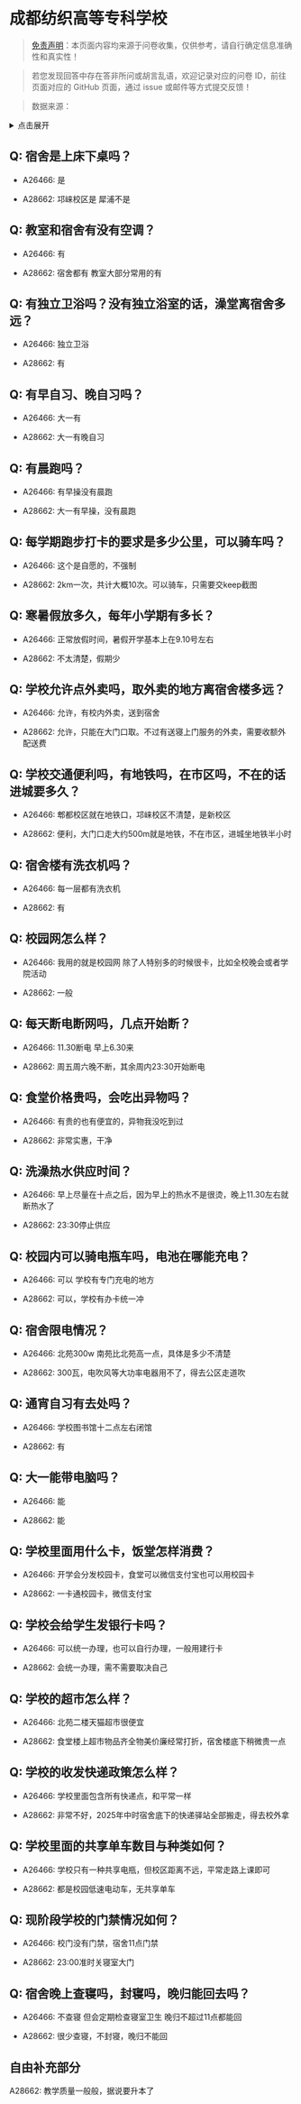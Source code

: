 # 成都纺织高等专科学校

> [免责声明](https://colleges.chat/#_3)：本页面内容均来源于问卷收集，仅供参考，请自行确定信息准确性和真实性！

> 若您发现回答中存在答非所问或胡言乱语，欢迎记录对应的问卷 ID，前往页面对应的 GitHub 页面，通过 issue 或邮件等方式提交反馈！

> 数据来源：

<details><summary>点击展开</summary>
<ul>
<li>A26466: hulina0212@163.com (2024 年 08 月)</li>
<li>A28662: 匿名 (2025 年 06 月)</li>
</ul>
</details>

## Q: 宿舍是上床下桌吗？

- A26466: 是

- A28662: 邛崃校区是 犀浦不是

## Q: 教室和宿舍有没有空调？

- A26466: 有

- A28662: 宿舍都有 教室大部分常用的有

## Q: 有独立卫浴吗？没有独立浴室的话，澡堂离宿舍多远？

- A26466: 独立卫浴

- A28662: 有

## Q: 有早自习、晚自习吗？

- A26466: 大一有

- A28662: 大一有晚自习

## Q: 有晨跑吗？

- A26466: 有早操没有晨跑

- A28662: 大一有早操，没有晨跑

## Q: 每学期跑步打卡的要求是多少公里，可以骑车吗？

- A26466: 这个是自愿的，不强制

- A28662: 2km一次，共计大概10次。可以骑车，只需要交keep截图

## Q: 寒暑假放多久，每年小学期有多长？

- A26466: 正常放假时间，暑假开学基本上在9.10号左右

- A28662: 不太清楚，假期少

## Q: 学校允许点外卖吗，取外卖的地方离宿舍楼多远？

- A26466: 允许，有校内外卖，送到宿舍

- A28662: 允许，只能在大门口取。不过有送寝上门服务的外卖，需要收额外配送费

## Q: 学校交通便利吗，有地铁吗，在市区吗，不在的话进城要多久？

- A26466: 郫都校区就在地铁口，邛崃校区不清楚，是新校区

- A28662: 便利，大门口走大约500m就是地铁，不在市区，进城坐地铁半小时

## Q: 宿舍楼有洗衣机吗？

- A26466: 每一层都有洗衣机

- A28662: 有

## Q: 校园网怎么样？

- A26466: 我用的就是校园网 除了人特别多的时候很卡，比如全校晚会或者学院活动

- A28662: 一般

## Q: 每天断电断网吗，几点开始断？

- A26466: 11.30断电 早上6.30来

- A28662: 周五周六晚不断，其余周内23:30开始断电

## Q: 食堂价格贵吗，会吃出异物吗？

- A26466: 有贵的也有便宜的，异物我没吃到过

- A28662: 非常实惠，干净

## Q: 洗澡热水供应时间？

- A26466: 早上尽量在十点之后，因为早上的热水不是很烫，晚上11.30左右就断热水了

- A28662: 23:30停止供应

## Q: 校园内可以骑电瓶车吗，电池在哪能充电？

- A26466: 可以 学校有专门充电的地方

- A28662: 可以，学校有办卡统一冲

## Q: 宿舍限电情况？

- A26466: 北苑300w 南苑比北苑高一点，具体是多少不清楚

- A28662: 300瓦，电吹风等大功率电器用不了，得去公区走道吹

## Q: 通宵自习有去处吗？

- A26466: 学校图书馆十二点左右闭馆

- A28662: 有

## Q: 大一能带电脑吗？

- A26466: 能

- A28662: 能

## Q: 学校里面用什么卡，饭堂怎样消费？

- A26466: 开学会分发校园卡，食堂可以微信支付宝也可以用校园卡

- A28662: 一卡通校园卡，微信支付宝

## Q: 学校会给学生发银行卡吗？

- A26466: 可以统一办理，也可以自行办理，一般用建行卡

- A28662: 会统一办理，需不需要取决自己

## Q: 学校的超市怎么样？

- A26466: 北苑二楼天猫超市很便宜

- A28662: 食堂楼上超市物品齐全物美价廉经常打折，宿舍楼底下稍微贵一点

## Q: 学校的收发快递政策怎么样？

- A26466: 学校里面包含所有快递点，和平常一样

- A28662: 非常不好，2025年中时宿舍底下的快递驿站全部搬走，得去校外拿

## Q: 学校里面的共享单车数目与种类如何？

- A26466: 学校只有一种共享电瓶，但校区距离不远，平常走路上课即可

- A28662: 都是校园低速电动车，无共享单车

## Q: 现阶段学校的门禁情况如何？

- A26466: 校门没有门禁，宿舍11点门禁

- A28662: 23:00准时关寝室大门

## Q: 宿舍晚上查寝吗，封寝吗，晚归能回去吗？

- A26466: 不查寝 但会定期检查寝室卫生 晚归不超过11点都能回

- A28662: 很少查寝，不封寝，晚归不能回

## 自由补充部分

A28662: 教学质量一般般，据说要升本了